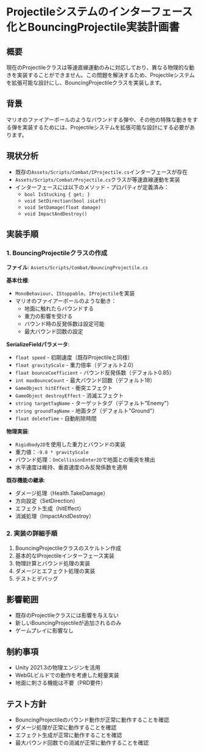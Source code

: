 # Projectileシステムのインターフェース化とBouncingProjectile実装計画書

## 概要
現在のProjectileクラスは等速直線運動のみに対応しており、異なる物理的な動きを実装することができません。この問題を解決するため、Projectileシステムを拡張可能な設計にし、BouncingProjectileクラスを実装します。

## 背景
マリオのファイアーボールのようなバウンドする弾や、その他の特殊な動きをする弾を実装するためには、Projectileシステムを拡張可能な設計にする必要があります。

## 現状分析
- 既存の`Assets/Scripts/Combat/IProjectile.cs`インターフェースが存在
- `Assets/Scripts/Combat/Projectile.cs`クラスが等速直線運動を実装
- インターフェースには以下のメソッド・プロパティが定義済み：
  - `bool IsStucking { get; }`
  - `void SetDirection(bool isLeft)`
  - `void SetDamage(float damage)`
  - `void ImpactAndDestroy()`

## 実装手順

### 1. BouncingProjectileクラスの作成
**ファイル**: `Assets/Scripts/Combat/BouncingProjectile.cs`

**基本仕様**:
- `MonoBehaviour`、`IStoppable`、`IProjectile`を実装
- マリオのファイアーボールのような動き：
  - 地面に触れたらバウンドする
  - 重力の影響を受ける
  - バウンド時の反発係数は設定可能
  - 最大バウンド回数の設定

**SerializeFieldパラメータ**:
- `float speed` - 初期速度（既存Projectileと同様）
- `float gravityScale` - 重力倍率（デフォルト2.0）
- `float bounceCoefficient` - バウンド反発係数（デフォルト0.85）
- `int maxBounceCount` - 最大バウンド回数（デフォルト18）
- `GameObject hitEffect` - 衝突エフェクト
- `GameObject destroyEffect` - 消滅エフェクト
- `string targetTagName` - ターゲットタグ（デフォルト"Enemy"）
- `string groundTagName` - 地面タグ（デフォルト"Ground"）
- `float deleteTime` - 自動削除時間

**物理実装**:
- `Rigidbody2D`を使用した重力とバウンドの実装
- 重力値：`-9.8 * gravityScale`
- バウンド処理：`OnCollisionEnter2D`で地面との衝突を検出
- 水平速度は維持、垂直速度のみ反発係数を適用

**既存機能の継承**:
- ダメージ処理（Health.TakeDamage）
- 方向設定（SetDirection）
- エフェクト生成（hitEffect）
- 消滅処理（ImpactAndDestroy）

### 2. 実装の詳細手順
1. BouncingProjectileクラスのスケルトン作成
2. 基本的なIProjectileインターフェース実装
3. 物理計算とバウンド処理の実装
4. ダメージとエフェクト処理の実装
5. テストとデバッグ

## 影響範囲
- 既存のProjectileクラスには影響を与えない
- 新しいBouncingProjectileが追加されるのみ
- ゲームプレイに影響なし

## 制約事項
- Unity 2021.3の物理エンジンを活用
- WebGLビルドでの動作を考慮した軽量実装
- 地面に刺さる機能は不要（PRD要件）

## テスト方針
- BouncingProjectileのバウンド動作が正常に動作することを確認
- ダメージ処理が正常に動作することを確認
- エフェクト生成が正常に動作することを確認
- 最大バウンド回数での消滅が正常に動作することを確認